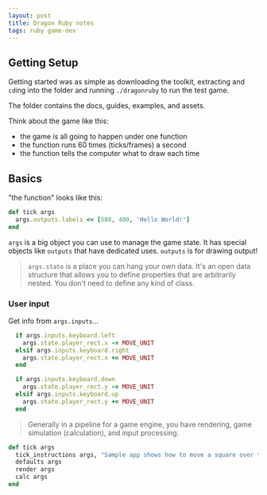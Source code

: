 ```yaml
---
layout: post
title: Dragon Ruby notes
tags: ruby game-dev
---
```



## Getting Setup

Getting started was as simple as downloading the toolkit, extracting and `cd`ing into the folder and running `./dragonruby` to run the test game.

The folder contains the docs, guides, examples, and assets.

Think about the game like this:
- the game is all going to happen under one function
- the function runs 60 times (ticks/frames) a second
- the function tells the computer what to draw each time


## Basics

"the function" looks like this:

```rb
def tick args
  args.outputs.labels << [580, 400, 'Hello World!']
end
```

`args` is a big object you can use to manage the game state. It has special objects like `outputs` that have dedicated uses. `outputs` is for drawing output!

> `args.state` is a place you can hang your own data. It's an open data structure that allows you to define properties that are arbitrarily nested. You don't need to define any kind of class.


### User input

Get info from `args.inputs`...

```rb
  if args.inputs.keyboard.left
    args.state.player_rect.x -= MOVE_UNIT
  elsif args.inputs.keyboard.right
    args.state.player_rect.x += MOVE_UNIT
  end

  if args.inputs.keyboard.down
    args.state.player_rect.y -= MOVE_UNIT
  elsif args.inputs.keyboard.up
    args.state.player_rect.y += MOVE_UNIT
  end
```


> Generally in a pipeline for a game engine, you have rendering, game simulation (calculation), and input processing.

```rb
def tick args
  tick_instructions args, "Sample app shows how to move a square over time and determine collision."
  defaults args
  render args
  calc args
end
```
